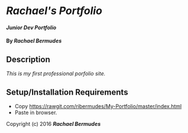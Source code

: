 # _Rachael's Portfolio_

#### _Junior Dev Portfolio_

#### By _**Rachael Bermudes**_

## Description

_This is my first professional porfolio site._

## Setup/Installation Requirements

* Copy https://rawgit.com/ribermudes/My-Portfolio/master/index.html
* Paste in browser.


Copyright (c) 2016 **_Rachael Bermudes_**
